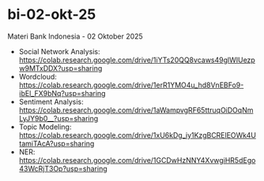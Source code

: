# bi-02-okt-25
Materi Bank Indonesia - 02 Oktober 2025

- Social Network Analysis: https://colab.research.google.com/drive/1iYTs20QQ8vcaws49glWIUezpw9MTxDDX?usp=sharing
- Wordcloud: https://colab.research.google.com/drive/1erR1YMO4u_hd8VnEBFo9-ibEl_FX9bNq?usp=sharing
- Sentiment Analysis: https://colab.research.google.com/drive/1aWampvgRF65ttruqOiDOqNmLyJY9b0__?usp=sharing
- Topic Modeling: https://colab.research.google.com/drive/1xU6kDg_iy1KzgBCRElEOWk4UtamiTAcA?usp=sharing 
- NER: https://colab.research.google.com/drive/1GCDwHzNNY4XvwgiHR5dEgo43WcRjT3Op?usp=sharing
